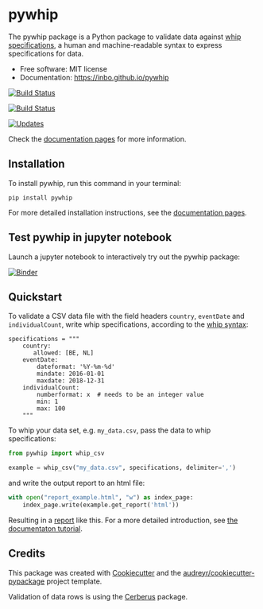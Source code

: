 # pywhip

The pywhip package is a Python package to validate data against
[whip specifications](https://github.com/inbo/whip), a human and 
machine-readable syntax to express specifications for data.

* Free software: MIT license
* Documentation: https://inbo.github.io/pywhip

[![Build Status](https://img.shields.io/pypi/v/pywhip.svg)](https://pypi.python.org/pypi/pywhip)

[![Build Status](https://travis-ci.org/inbo/pywhip.svg?branch=master)](https://travis-ci.org/inbo/pywhip)

[![Updates](https://pyup.io/repos/github/inbo/pywhip/shield.svg)](https://pyup.io/repos/github/inbo/pywhip/)

Check the [documentation pages](https://inbo.github.io/pywhip/installation.html) for more information.

## Installation

To install pywhip, run this command in your terminal:

```shell
pip install pywhip
```

For more detailed installation instructions, see the 
[documentation pages](https://inbo.github.io/pywhip/installation.html).

## Test pywhip in jupyter notebook

Launch a jupyter notebook to interactively try out the pywhip package:

[![Binder](https://mybinder.org/badge.svg)](https://mybinder.org/v2/gh/inbo/pywhip/master?filepath=notebooks%2Fwhip_csv_data.ipynb)

## Quickstart

To validate a CSV data file with the field headers `country`, `eventDate`
and `individualCount`, write whip specifications, according to the
[whip syntax](https://github.com/inbo/whip):

```
specifications = """
    country:
       allowed: [BE, NL]
    eventDate:
        dateformat: '%Y-%m-%d'
        mindate: 2016-01-01
        maxdate: 2018-12-31
    individualCount:
        numberformat: x  # needs to be an integer value
        min: 1
        max: 100
    """
```

To whip your data set, e.g. ``my_data.csv``, pass the data to
whip specifications:


```python
from pywhip import whip_csv

example = whip_csv("my_data.csv", specifications, delimiter=',')
```

and write the output report to an html file:

```python
with open("report_example.html", "w") as index_page:
    index_page.write(example.get_report('html'))
```

Resulting in a [report](https://inbo.github.io/pywhip/report_observations.html) like this. For a more
detailed introduction, see [the documentaton tutorial](https://inbo.github.io/pywhip/tutorial.html).

## Credits

This package was created with [Cookiecutter](https://github.com/audreyr/cookiecutter) 
and the [audreyr/cookiecutter-pypackage](https://github.com/audreyr/cookiecutter-pypackage) 
project template.

Validation of data rows is using the [Cerberus](http://docs.python-cerberus.org/en/stable/) 
package.
